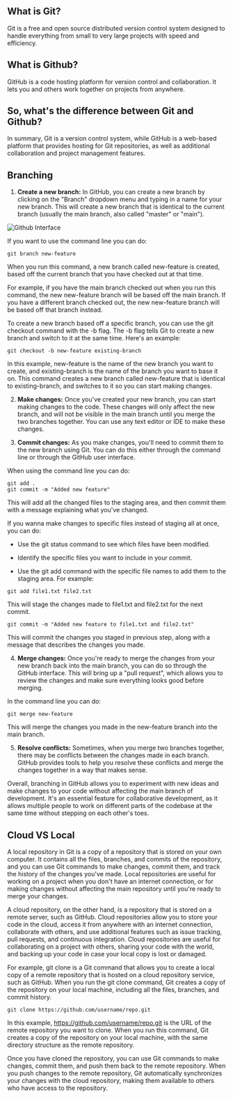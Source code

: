 ## What is Git?

Git is a free and open source distributed version control system designed to handle everything from small to very large projects with speed and efficiency.

## What is Github?

GitHub is a code hosting platform for version control and collaboration. It lets you and others work together on projects from anywhere.

## So, what's the difference between Git and Github?

In summary, Git is a version control system, while GitHub is a web-based platform that provides hosting for Git repositories, as well as additional collaboration and project management features.

## Branching

1. **Create a new branch:** In GitHub, you can create a new branch by clicking on the "Branch" dropdown menu and typing in a name for your new branch. This will create a new branch that is identical to the current branch (usually the main branch, also called "master" or "main").

![Github Interface]()

If you want to use the command line you can do:

```
git branch new-feature
```

When you run this command, a new branch called new-feature is created, based off the current branch that you have checked out at that time.

For example, if you have the main branch checked out when you run this command, the new new-feature branch will be based off the main branch. If you have a different branch checked out, the new new-feature branch will be based off that branch instead.

To create a new branch based off a specific branch, you can use the git checkout command with the -b flag. The -b flag tells Git to create a new branch and switch to it at the same time. Here's an example:

```
git checkout -b new-feature existing-branch
```
In this example, new-feature is the name of the new branch you want to create, and existing-branch is the name of the branch you want to base it on. This command creates a new branch called new-feature that is identical to existing-branch, and switches to it so you can start making changes.


2. **Make changes:** Once you've created your new branch, you can start making changes to the code. These changes will only affect the new branch, and will not be visible in the main branch until you merge the two branches together. You can use any text editor or IDE to make these changes.

3. **Commit changes:** As you make changes, you'll need to commit them to the new branch using Git. You can do this either through the command line or through the GitHub user interface.

When using the command line you can do: 

```
git add .
git commit -m "Added new feature"
```

This will add all the changed files to the staging area, and then commit them with a message explaining what you've changed.

If you wanna make changes to specific files instead of staging all at once, you can do:

- Use the git status command to see which files have been modified.

- Identify the specific files you want to include in your commit.

- Use the git add command with the specific file names to add them to the staging area. For example:

```
git add file1.txt file2.txt
```

This will stage the changes made to file1.txt and file2.txt for the next commit.

```
git commit -m "Added new feature to file1.txt and file2.txt"
```

This will commit the changes you staged in previous step, along with a message that describes the changes you made.


4. **Merge changes:** Once you're ready to merge the changes from your new branch back into the main branch, you can do so through the GitHub interface. This will bring up a "pull request", which allows you to review the changes and make sure everything looks good before merging.

In the command line you can do:

```
git merge new-feature
```

This will merge the changes you made in the new-feature branch into the main branch.


5. **Resolve conflicts:** Sometimes, when you merge two branches together, there may be conflicts between the changes made in each branch. GitHub provides tools to help you resolve these conflicts and merge the changes together in a way that makes sense.

Overall, branching in GitHub allows you to experiment with new ideas and make changes to your code without affecting the main branch of development. It's an essential feature for collaborative development, as it allows multiple people to work on different parts of the codebase at the same time without stepping on each other's toes.

## Cloud VS Local


A local repository in Git is a copy of a repository that is stored on your own computer. It contains all the files, branches, and commits of the repository, and you can use Git commands to make changes, commit them, and track the history of the changes you've made. Local repositories are useful for working on a project when you don't have an internet connection, or for making changes without affecting the main repository until you're ready to merge your changes.

A cloud repository, on the other hand, is a repository that is stored on a remote server, such as GitHub. Cloud repositories allow you to store your code in the cloud, access it from anywhere with an internet connection, collaborate with others, and use additional features such as issue tracking, pull requests, and continuous integration. Cloud repositories are useful for collaborating on a project with others, sharing your code with the world, and backing up your code in case your local copy is lost or damaged.

For example, git clone is a Git command that allows you to create a local copy of a remote repository that is hosted on a cloud repository service, such as GitHub. When you run the git clone command, Git creates a copy of the repository on your local machine, including all the files, branches, and commit history.

```
git clone https://github.com/username/repo.git
```

In this example, https://github.com/username/repo.git is the URL of the remote repository you want to clone. When you run this command, Git creates a copy of the repository on your local machine, with the same directory structure as the remote repository.

Once you have cloned the repository, you can use Git commands to make changes, commit them, and push them back to the remote repository. When you push changes to the remote repository, Git automatically synchronizes your changes with the cloud repository, making them available to others who have access to the repository.


